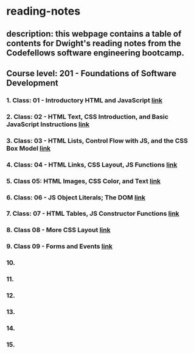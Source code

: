 # reading-notes

## description: this webpage contains a table of contents for Dwight's reading notes from the Codefellows software engineering bootcamp. 

## Course level: 201 - Foundations of Software Development 

### 1. Class: 01 - Introductory HTML and JavaScript  [link](https://github.com/dlindqu3/reading-notes/blob/main/code_201_notes/class_01.md)
### 2. Class: 02 - HTML Text, CSS Introduction, and Basic JavaScript Instructions  [link](https://github.com/dlindqu3/reading-notes/blob/main/code_201_notes/class_02.md) 
### 3. Class: 03 - HTML Lists, Control Flow with JS, and the CSS Box Model [link](https://github.com/dlindqu3/reading-notes/blob/main/code_201_notes/class_03.md)
### 4. Class: 04 - HTML Links, CSS Layout, JS Functions [link](https://github.com/dlindqu3/reading-notes/blob/main/code_201_notes/class_04.md)
### 5. Class 05: HTML Images, CSS Color, and Text [link](https://github.com/dlindqu3/reading-notes/blob/main/code_201_notes/class_05.md)
### 6. Class: 06 - JS Object Literals; The DOM [link](https://github.com/dlindqu3/reading-notes/blob/main/code_201_notes/class_06.md)
### 7. Class: 07 - HTML Tables, JS Constructor Functions [link](https://github.com/dlindqu3/reading-notes/blob/main/code_201_notes/class_07.md)
### 8. Class 08 - More CSS Layout [link](https://github.com/dlindqu3/reading-notes/blob/main/code_201_notes/class_08.md)
### 9. Class 09 - Forms and Events [link](https://github.com/dlindqu3/reading-notes/blob/main/code_201_notes/class_09.md)
### 10. 
### 11. 
### 12. 
### 13. 
### 14. 
### 15. 


